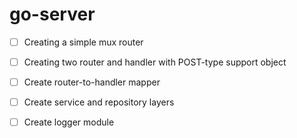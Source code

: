 # go-server

- [ ] Creating a simple mux router 
- [ ] Creating two router and handler with POST-type support object
- [ ] Create router-to-handler mapper
- [ ] Create service and repository layers
- [ ] Create logger module 
 